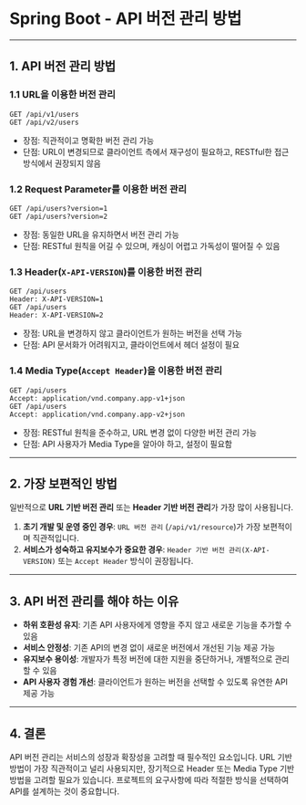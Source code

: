 # Spring Boot - API 버전 관리 방법


---

## 1. API 버전 관리 방법

### 1.1 URL을 이용한 버전 관리
```
GET /api/v1/users
GET /api/v2/users
```
- 장점: 직관적이고 명확한 버전 관리 가능
- 단점: URL이 변경되므로 클라이언트 측에서 재구성이 필요하고, RESTful한 접근 방식에서 권장되지 않음

### 1.2 Request Parameter를 이용한 버전 관리
```
GET /api/users?version=1
GET /api/users?version=2
```
- 장점: 동일한 URL을 유지하면서 버전 관리 가능
- 단점: RESTful 원칙을 어길 수 있으며, 캐싱이 어렵고 가독성이 떨어질 수 있음

### 1.3 Header(`X-API-VERSION`)를 이용한 버전 관리
```
GET /api/users
Header: X-API-VERSION=1
GET /api/users
Header: X-API-VERSION=2
```
- 장점: URL을 변경하지 않고 클라이언트가 원하는 버전을 선택 가능
- 단점: API 문서화가 어려워지고, 클라이언트에서 헤더 설정이 필요

### 1.4 Media Type(`Accept Header`)을 이용한 버전 관리
```
GET /api/users
Accept: application/vnd.company.app-v1+json
GET /api/users
Accept: application/vnd.company.app-v2+json
```
- 장점: RESTful 원칙을 준수하고, URL 변경 없이 다양한 버전 관리 가능
- 단점: API 사용자가 Media Type을 알아야 하고, 설정이 필요함

---

## 2. 가장 보편적인 방법

일반적으로 **URL 기반 버전 관리** 또는 **Header 기반 버전 관리**가 가장 많이 사용됩니다.

1. **초기 개발 및 운영 중인 경우**: `URL 버전 관리` (`/api/v1/resource`)가 가장 보편적이며 직관적입니다.
2. **서비스가 성숙하고 유지보수가 중요한 경우**: `Header 기반 버전 관리(X-API-VERSION)` 또는 `Accept Header` 방식이 권장됩니다.

---

## 3. API 버전 관리를 해야 하는 이유

- **하위 호환성 유지**: 기존 API 사용자에게 영향을 주지 않고 새로운 기능을 추가할 수 있음
- **서비스 안정성**: 기존 API의 변경 없이 새로운 버전에서 개선된 기능 제공 가능
- **유지보수 용이성**: 개발자가 특정 버전에 대한 지원을 중단하거나, 개별적으로 관리할 수 있음
- **API 사용자 경험 개선**: 클라이언트가 원하는 버전을 선택할 수 있도록 유연한 API 제공 가능

---

## 4. 결론

API 버전 관리는 서비스의 성장과 확장성을 고려할 때 필수적인 요소입니다. URL 기반 방법이 가장 직관적이고 널리 사용되지만, 장기적으로 Header 또는 Media Type 기반 방법을 고려할 필요가 있습니다. 프로젝트의 요구사항에 따라 적절한 방식을 선택하여 API를 설계하는 것이 중요합니다.

